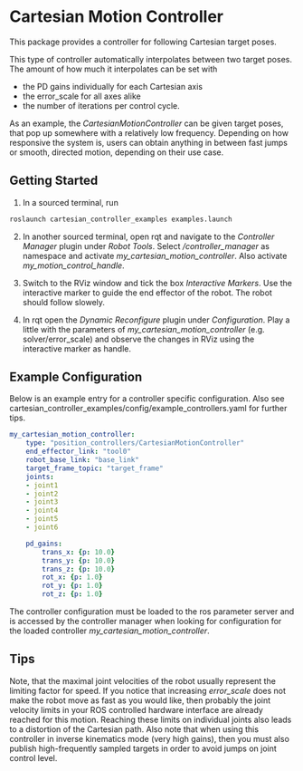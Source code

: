 # Cartesian Motion Controller
This package provides a controller for following Cartesian target poses.

This type of controller automatically interpolates between two target poses.
The amount of how much it interpolates can be set with
* the PD gains individually for each Cartesian axis
* the error_scale for all axes alike
* the number of iterations per control cycle.

As an example, the *CartesianMotionController* can be given target poses,
that pop up somewhere with a relatively low frequency.
Depending on how responsive the system is, users can obtain anything in between
fast jumps or smooth, directed motion, depending on their use case.

## Getting Started
1) In a sourced terminal, run
```bash
roslaunch cartesian_controller_examples examples.launch
```
2) In another sourced terminal, open rqt and navigate to the *Controller Manager* plugin under *Robot Tools*.
Select */controller_manager* as namespace and activate *my_cartesian_motion_controller*. Also activate
*my_motion_control_handle*.

3) Switch to the RViz window and tick the box *Interactive Markers*. Use the interactive marker to guide the end effector of the robot. The robot should follow slowely.

4) In rqt open the *Dynamic Reconfigure* plugin under *Configuration*. Play a
little with the parameters of *my_cartesian_motion_controller* (e.g. solver/error_scale) and observe the
changes in RViz  using the interactive marker as handle.

## Example Configuration
Below is an example entry for a controller specific configuration. Also see cartesian_controller_examples/config/example_controllers.yaml for further tips.
```yaml
my_cartesian_motion_controller:
    type: "position_controllers/CartesianMotionController"
    end_effector_link: "tool0"
    robot_base_link: "base_link"
    target_frame_topic: "target_frame"
    joints:
    - joint1
    - joint2
    - joint3
    - joint4
    - joint5
    - joint6

    pd_gains:
        trans_x: {p: 10.0}
        trans_y: {p: 10.0}
        trans_z: {p: 10.0}
        rot_x: {p: 1.0}
        rot_y: {p: 1.0}
        rot_z: {p: 1.0}
```

The controller configuration must be loaded to the ros parameter server and is accessed by the controller manager when looking for configuration for the loaded controller *my_cartesian_motion_controller*.

## Tips
Note, that the maximal joint velocities of the robot usually represent the
limiting factor for speed.
If you notice that increasing *error_scale* does
not make the robot move as fast as you would like, then probably the joint
velocity limits in your ROS controlled hardware interface are already reached for this motion.
Reaching these limits on individual joints also leads to a distortion of the
Cartesian path.
Also note that when using this controller in inverse kinematics mode (very high gains), then
you must also publish high-frequently sampled targets in order to avoid jumps on joint
control level.
